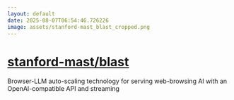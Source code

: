 ```yaml
---
layout: default
date: 2025-08-07T06:54:46.726226
image: assets/stanford-mast_blast_cropped.png
---
```


# [stanford-mast/blast](https://github.com/stanford-mast/blast)

Browser-LLM auto-scaling technology for serving web-browsing AI with an OpenAI-compatible API and streaming
